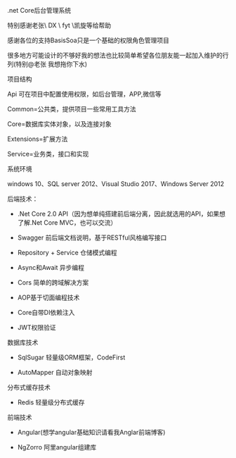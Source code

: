 
.net Core后台管理系统  


特别感谢老张\ DX \ fyt \凯旋等给帮助

感谢各位的支持BasisSoa只是一个基础的权限角色管理项目

很多地方可能设计的不够好我的想法也比较简单希望各位朋友能一起加入维护的行列(特别@老张 我想拖你下水)

项目结构

Api 可在项目中配置使用权限，如后台管理，APP,微信等

Common=公共类，提供项目一些常用工具方法

Core=数据库实体对象，以及连接对象

Extensions=扩展方法

Service=业务类，接口和实现



系统环境

windows 10、SQL server 2012、Visual Studio 2017、Windows Server 2012 

后端技术：

  * .Net Core 2.0 API（因为想单纯搭建前后端分离，因此就选用的API，如果想了解.Net Core MVC，也可以交流）
  
  * Swagger 前后端文档说明，基于RESTful风格编写接口

  * Repository + Service 仓储模式编程

  * Async和Await 异步编程

  * Cors 简单的跨域解决方案

  * AOP基于切面编程技术

  * Core自带DI依赖注入

  * JWT权限验证



数据库技术

  * SqlSugar 轻量级ORM框架，CodeFirst

  * AutoMapper 自动对象映射


分布式缓存技术

  * Redis 轻量级分布式缓存


前端技术

  * Angular(想学angular基础知识请看我Anglar前端博客)

  * NgZorro 阿里angular组建库




